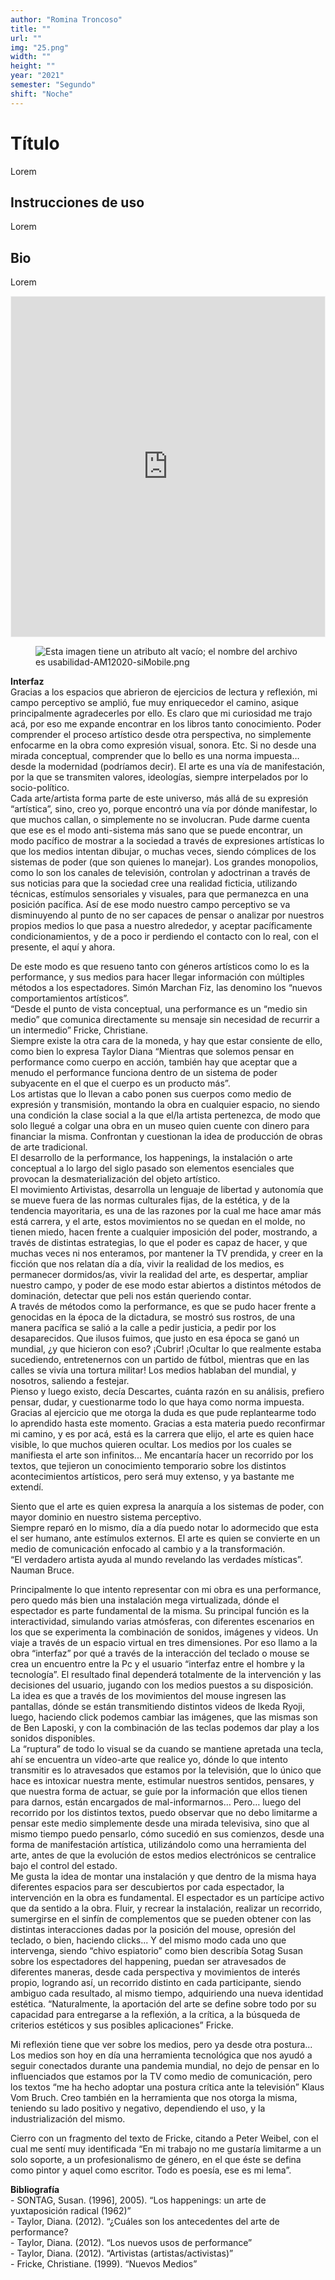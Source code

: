 ```yaml
---
author: "Romina Troncoso"
title: ""
url: ""
img: "25.png"
width: ""
height: ""
year: "2021"
semester: "Segundo"
shift: "Noche"
---
```


<p></p>

# Título

Lorem 

## Instrucciones de uso 

Lorem

## Bio

Lorem

<!-- wp:html -->
<p align="center"><iframe width="502" height="544" frameborder="0" scrolling="no" style="width:502px; margin:0 auto!important;border: 1px solid #F2F2F3; z-index: 100;" src="
https://editor.p5js.org/_romi/full/cndd1uCH0
"></iframe></p>
<!-- /wp:html -->

<!-- wp:image {"align":"center"} -->
<div class="wp-block-image"><figure class="aligncenter"><img src="https://am1-lacabanne.atamvirtual.com.ar/wp-content/uploads/2020/12/usabilidad-AM12020-siMobile.png" alt="Esta imagen tiene un atributo alt vacío; el nombre del archivo es usabilidad-AM12020-siMobile.png"/></figure></div>
<!-- /wp:image -->

<p><strong>Interfaz</strong><br>Gracias a los espacios que abrieron de ejercicios de lectura y reflexión, mi campo perceptivo se amplió, fue muy enriquecedor el camino, asique principalmente agradecerles por ello. Es claro que mi curiosidad me trajo acá, por eso me expande encontrar en los libros tanto conocimiento. Poder comprender el proceso artístico desde otra perspectiva, no simplemente enfocarme en la obra como expresión visual, sonora. Etc. Si no desde una mirada conceptual, comprender que lo bello es una norma impuesta… desde la modernidad (podríamos decir). El arte es una vía de manifestación, por la que se transmiten valores, ideologías, siempre interpelados por lo socio-político.<br>Cada arte/artista forma parte de este universo, más allá de su expresión “artística”, sino, creo yo, porque encontró una vía por dónde manifestar, lo que muchos callan, o simplemente no se involucran. Pude darme cuenta que ese es el modo anti-sistema más sano que se puede encontrar, un modo pacífico de mostrar a la sociedad a través de expresiones artísticas lo que los medios intentan dibujar, o muchas veces, siendo cómplices de los sistemas de poder (que son quienes lo manejar). Los grandes monopolios, como lo son los canales de televisión, controlan y adoctrinan a través de sus noticias para que la sociedad cree una realidad ficticia, utilizando técnicas, estímulos sensoriales y visuales, para que permanezca en una posición pacífica. Así de ese modo nuestro campo perceptivo se va disminuyendo al punto de no ser capaces de pensar o analizar por nuestros propios medios lo que pasa a nuestro alrededor, y aceptar pacíficamente condicionamientos, y de a poco ir perdiendo el contacto con lo real, con el presente, el aquí y ahora.</p>
<p>De este modo es que resueno tanto con géneros artísticos como lo es la performance, y sus medios para hacer llegar información con múltiples métodos a los espectadores. Simón Marchan Fiz, las denomino los “nuevos comportamientos artísticos”. <br>“Desde el punto de vista conceptual, una performance es un “medio sin medio” que comunica directamente su mensaje sin necesidad de recurrir a un intermedio” Fricke, Christiane. <br>Siempre existe la otra cara de la moneda, y hay que estar consiente de ello, como bien lo expresa Taylor Diana “Mientras que solemos pensar en performance como cuerpo en acción, también hay que aceptar que a menudo el performance funciona dentro de un sistema de poder subyacente en el que el cuerpo es un producto más”.<br>Los artistas que lo llevan a cabo ponen sus cuerpos como medio de expresión y transmisión, montando la obra en cualquier espacio, no siendo una condición la clase social a la que el/la artista pertenezca, de modo que solo llegué a colgar una obra en un museo quien cuente con dinero para financiar la misma. Confrontan y cuestionan la idea de producción de obras de arte tradicional. <br>El desarrollo de la performance, los happenings, la instalación o arte conceptual a lo largo del siglo pasado son elementos esenciales que provocan la desmaterialización del objeto artístico. <br>El movimiento Artivistas, desarrolla un lenguaje de libertad y autonomía que se mueve fuera de las normas culturales fijas, de la estética, y de la tendencia mayoritaria, es una de las razones por la cual me hace amar más está carrera, y el arte, estos movimientos no se quedan en el molde, no tienen miedo, hacen frente a cualquier imposición del poder, mostrando, a través de distintas estrategias, lo que el poder es capaz de hacer, y que muchas veces ni nos enteramos, por mantener la TV prendida, y creer en la ficción que nos relatan día a día, vivir la realidad de los medios, es permanecer dormidos/as, vivir la realidad del arte, es despertar, ampliar nuestro campo, y poder de ese modo estar abiertos a distintos métodos de dominación, detectar que peli nos están queriendo contar.<br>A través de métodos como la performance, es que se pudo hacer frente a genocidas en la época de la dictadura, se mostró sus rostros, de una manera pacífica se salió a la calle a pedir justicia, a pedir por los desaparecidos. Que ilusos fuimos, que justo en esa época se ganó un mundial, ¿y que hicieron con eso? ¡Cubrir! ¡Ocultar lo que realmente estaba sucediendo, entretenernos con un partido de fútbol, mientras que en las calles se vivía una tortura militar! Los medios hablaban del mundial, y nosotros, saliendo a festejar.<br>Pienso y luego existo, decía Descartes, cuánta razón en su análisis, prefiero pensar, dudar, y cuestionarme todo lo que haya como norma impuesta. <br>Gracias al ejercicio que me otorga la duda es que pude replantearme todo lo aprendido hasta este momento. Gracias a esta materia puedo reconfirmar mi camino, y es por acá, está es la carrera que elijo, el arte es quien hace visible, lo que muchos quieren ocultar. Los medios por los cuales se manifiesta el arte son infinitos... Me encantaría hacer un recorrido por los textos, que tejieron un conocimiento temporario sobre los distintos acontecimientos artísticos, pero será muy extenso, y ya bastante me extendí.</p>
<p>Siento que el arte es quien expresa la anarquía a los sistemas de poder, con mayor dominio en nuestro sistema perceptivo.<br>Siempre reparó en lo mismo, día a día puedo notar lo adormecido que esta el ser humano, ante estímulos externos. El arte es quien se convierte en un medio de comunicación enfocado al cambio y a la transformación.<br>“El verdadero artista ayuda al mundo revelando las verdades místicas”. Nauman Bruce.</p>
<p>Principalmente lo que intento representar con mi obra es una performance, pero quedo más bien una instalación mega virtualizada, dónde el espectador es parte fundamental de la misma. Su principal función es la interactividad, simulando varias atmósferas, con diferentes escenarios en los que se experimenta la combinación de sonidos, imágenes y videos. Un viaje a través de un espacio virtual en tres dimensiones. Por eso llamo a la obra “interfaz” por qué a través de la interacción del teclado o mouse se crea un encuentro entre la Pc y el usuario “interfaz entre el hombre y la tecnología”. El resultado final dependerá totalmente de la intervención y las decisiones del usuario, jugando con los medios puestos a su disposición. <br>La idea es que a través de los movimientos del mouse ingresen las pantallas, dónde se están transmitiendo distintos videos de Ikeda Ryoji, luego, haciendo click podemos cambiar las imágenes, que las mismas son de Ben Laposki, y con la combinación de las teclas podemos dar play a los sonidos disponibles.<br>La “ruptura” de todo lo visual se da cuando se mantiene apretada una tecla, ahí se encuentra un vídeo-arte que realice yo, dónde lo que intento transmitir es lo atravesados que estamos por la televisión, que lo único que hace es intoxicar nuestra mente, estimular nuestros sentidos, pensares, y que nuestra forma de actuar, se guíe por la información que ellos tienen para darnos, están encargados de mal-informarnos… Pero… luego del recorrido por los distintos textos, puedo observar que no debo limitarme a pensar este medio simplemente desde una mirada televisiva, sino que al mismo tiempo puedo pensarlo, cómo sucedió en sus comienzos, desde una forma de manifestación artística, utilizándolo como una herramienta del arte, antes de que la evolución de estos medios electrónicos se centralice bajo el control del estado.<br>Me gusta la idea de montar una instalación y que dentro de la misma haya diferentes espacios para ser descubiertos por cada espectador, la intervención en la obra es fundamental. El espectador es un partícipe activo que da sentido a la obra. Fluir, y recrear la instalación, realizar un recorrido, sumergirse en el sinfín de complementos que se pueden obtener con las distintas interacciones dadas por la posición del mouse, opresión del teclado, o bien, haciendo clicks... Y del mismo modo cada uno que intervenga, siendo “chivo espiatorio” como bien describía Sotag Susan sobre los espectadores del happening, puedan ser atravesados de diferentes maneras, desde cada perspectiva y movimientos de interés propio, logrando así, un recorrido distinto en cada participante, siendo ambiguo cada resultado, al mismo tiempo, adquiriendo una nueva identidad estética. “Naturalmente, la aportación del arte se define sobre todo por su capacidad para entregarse a la reflexión, a la crítica, a la búsqueda de criterios estéticos y sus posibles aplicaciones” Fricke.</p>
<p>Mi reflexión tiene que ver sobre los medios, pero ya desde otra postura... Los medios son hoy en día una herramienta tecnológica que nos ayudó a seguir conectados durante una pandemia mundial, no dejo de pensar en lo influenciados que estamos por la TV como medio de comunicación, pero los textos “me ha hecho adoptar una postura crítica ante la televisión” Klaus Vom Bruch. Creo también en la herramienta que nos otorga la misma, teniendo su lado positivo y negativo, dependiendo el uso, y la industrialización del mismo.</p>
<p>Cierro con un fragmento del texto de Fricke, citando a Peter Weibel, con el cual me sentí muy identificada “En mi trabajo no me gustaría limitarme a un solo soporte, a un profesionalismo de género, en el que éste se defina como pintor y aquel como escritor. Todo es poesía, ese es mi lema”.</p>
<p><strong>Bibliografía</strong><br>- SONTAG, Susan. (1996], 2005). “Los happenings: un arte de yuxtaposición radical (1962)”<br>- Taylor, Diana. (2012). “¿Cuáles son los antecedentes del arte de performance?<br>- Taylor, Diana. (2012). “Los nuevos usos de performance”<br>- Taylor, Diana. (2012). “Artivistas (artistas/activistas)”<br>- Fricke, Christiane. (1999). “Nuevos Medios”</p>